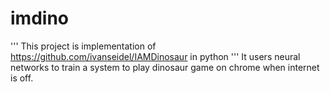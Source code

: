 # imdino
'''
This project is implementation of  https://github.com/ivanseidel/IAMDinosaur in python
'''
It users neural networks to train a system to play dinosaur game on chrome when internet is off.

